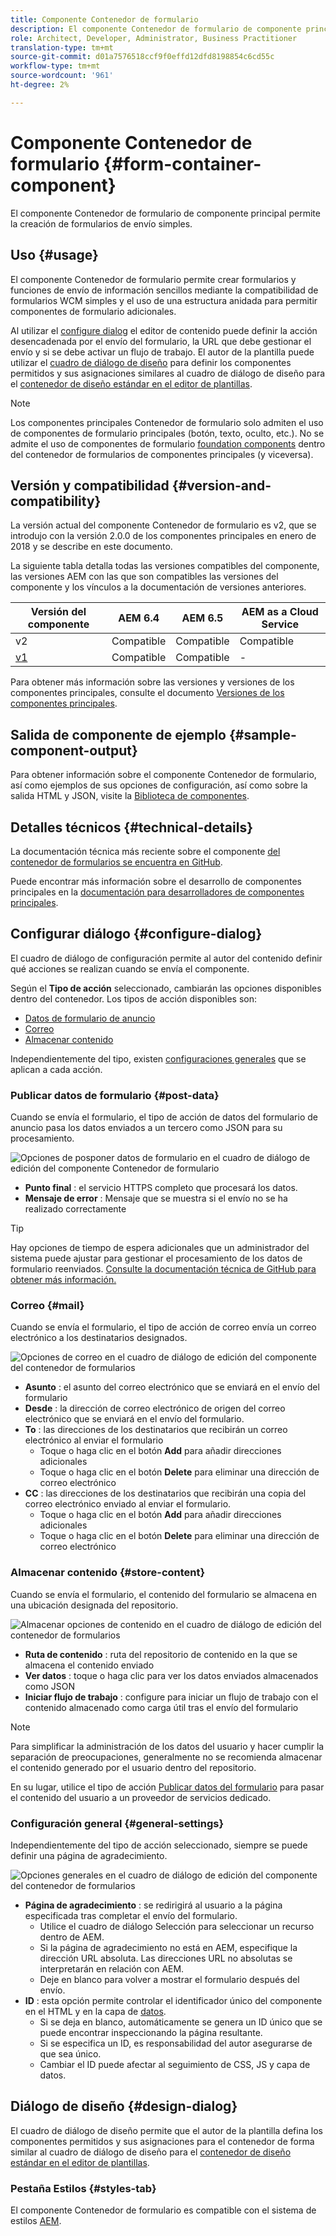 ```yaml
---
title: Componente Contenedor de formulario
description: El componente Contenedor de formulario de componente principal permite la creación de formularios de envío simples.
role: Architect, Developer, Administrator, Business Practitioner
translation-type: tm+mt
source-git-commit: d01a7576518ccf9f0effd12dfd8198854c6cd55c
workflow-type: tm+mt
source-wordcount: '961'
ht-degree: 2%

---
```



# Componente Contenedor de formulario {#form-container-component}

El componente Contenedor de formulario de componente principal permite la creación de formularios de envío simples.

## Uso {#usage}

El componente Contenedor de formulario permite crear formularios y funciones de envío de información sencillos mediante la compatibilidad de formularios WCM simples y el uso de una estructura anidada para permitir componentes de formulario adicionales.

Al utilizar el [configure dialog](#configure-dialog) el editor de contenido puede definir la acción desencadenada por el envío del formulario, la URL que debe gestionar el envío y si se debe activar un flujo de trabajo. El autor de la plantilla puede utilizar el [cuadro de diálogo de diseño](#design-dialog) para definir los componentes permitidos y sus asignaciones similares al cuadro de diálogo de diseño para el [contenedor de diseño estándar en el editor de plantillas](https://docs.adobe.com/content/help/en/experience-manager-cloud-service/sites/authoring/features/templates.html).

>[!NOTE]
>
>Los componentes principales Contenedor de formulario solo admiten el uso de componentes de formulario principales (botón, texto, oculto, etc.). No se admite el uso de componentes de formulario [foundation components](https://docs.adobe.com/content/help/en/experience-manager-65/authoring/siteandpage/default-components-foundation.html) dentro del contenedor de formularios de componentes principales (y viceversa).

## Versión y compatibilidad {#version-and-compatibility}

La versión actual del componente Contenedor de formulario es v2, que se introdujo con la versión 2.0.0 de los componentes principales en enero de 2018 y se describe en este documento.

La siguiente tabla detalla todas las versiones compatibles del componente, las versiones AEM con las que son compatibles las versiones del componente y los vínculos a la documentación de versiones anteriores.

| Versión del componente | AEM 6.4 | AEM 6.5 | AEM as a Cloud Service |
|--- |--- |--- |---|
| v2 | Compatible | Compatible | Compatible |
| [v1](/help/components/v1/form-container-v1.md) | Compatible | Compatible | - |

Para obtener más información sobre las versiones y versiones de los componentes principales, consulte el documento [Versiones de los componentes principales](/help/versions.md).

## Salida de componente de ejemplo {#sample-component-output}

Para obtener información sobre el componente Contenedor de formulario, así como ejemplos de sus opciones de configuración, así como sobre la salida HTML y JSON, visite la [Biblioteca de componentes](https://adobe.com/go/aem_cmp_library_form_container).

## Detalles técnicos {#technical-details}

La documentación técnica más reciente sobre el componente [del contenedor de formularios se encuentra en GitHub](https://adobe.com/go/aem_cmp_tech_form_container_v2).

Puede encontrar más información sobre el desarrollo de componentes principales en la [documentación para desarrolladores de componentes principales](/help/developing/overview.md).

## Configurar diálogo {#configure-dialog}

El cuadro de diálogo de configuración permite al autor del contenido definir qué acciones se realizan cuando se envía el componente.

Según el **Tipo de acción** seleccionado, cambiarán las opciones disponibles dentro del contenedor. Los tipos de acción disponibles son:

* [Datos de formulario de anuncio](#post-data)
* [Correo](#mail)
* [Almacenar contenido](#store-content)

Independientemente del tipo, existen [configuraciones generales](#general-settings) que se aplican a cada acción.

### Publicar datos de formulario {#post-data}

Cuando se envía el formulario, el tipo de acción de datos del formulario de anuncio pasa los datos enviados a un tercero como JSON para su procesamiento.

![Opciones de posponer datos de formulario en el cuadro de diálogo de edición del componente Contenedor de formulario](/help/assets/form-container-edit-post.png)

* **Punto final** : el servicio HTTPS completo que procesará los datos.
* **Mensaje de error** : Mensaje que se muestra si el envío no se ha realizado correctamente

>[!TIP]
>Hay opciones de tiempo de espera adicionales que un administrador del sistema puede ajustar para gestionar el procesamiento de los datos de formulario reenviados. [Consulte la documentación técnica de GitHub para obtener más información.](https://github.com/adobe/aem-core-wcm-components/tree/master/content/src/content/jcr_root/apps/core/wcm/components/form/actions/rpc)

### Correo {#mail}

Cuando se envía el formulario, el tipo de acción de correo envía un correo electrónico a los destinatarios designados.

![Opciones de correo en el cuadro de diálogo de edición del componente del contenedor de formularios](/help/assets/form-container-edit-mail.png)

* **Asunto** : el asunto del correo electrónico que se enviará en el envío del formulario
* **Desde** : la dirección de correo electrónico de origen del correo electrónico que se enviará en el envío del formulario.
* **To** : las direcciones de los destinatarios que recibirán un correo electrónico al enviar el formulario
   * Toque o haga clic en el botón **Add** para añadir direcciones adicionales
   * Toque o haga clic en el botón **Delete** para eliminar una dirección de correo electrónico
* **CC** : las direcciones de los destinatarios que recibirán una copia del correo electrónico enviado al enviar el formulario.
   * Toque o haga clic en el botón **Add** para añadir direcciones adicionales
   * Toque o haga clic en el botón **Delete** para eliminar una dirección de correo electrónico

### Almacenar contenido {#store-content}

Cuando se envía el formulario, el contenido del formulario se almacena en una ubicación designada del repositorio.

![Almacenar opciones de contenido en el cuadro de diálogo de edición del contenedor de formularios](/help/assets/form-container-edit-store.png)

* **Ruta de contenido** : ruta del repositorio de contenido en la que se almacena el contenido enviado
* **Ver datos** : toque o haga clic para ver los datos enviados almacenados como JSON
* **Iniciar flujo de trabajo** : configure para iniciar un flujo de trabajo con el contenido almacenado como carga útil tras el envío del formulario

>[!NOTE]
>
>Para simplificar la administración de los datos del usuario y hacer cumplir la separación de preocupaciones, generalmente no se recomienda almacenar el contenido generado por el usuario dentro del repositorio.
>
>En su lugar, utilice el tipo de acción [Publicar datos del formulario](#post-data) para pasar el contenido del usuario a un proveedor de servicios dedicado.

### Configuración general {#general-settings}

Independientemente del tipo de acción seleccionado, siempre se puede definir una página de agradecimiento.

![Opciones generales en el cuadro de diálogo de edición del componente del contenedor de formularios](/help/assets/form-container-edit-general.png)

* **Página de agradecimiento** : se redirigirá al usuario a la página especificada tras completar el envío del formulario.
   * Utilice el cuadro de diálogo Selección para seleccionar un recurso dentro de AEM.
   * Si la página de agradecimiento no está en AEM, especifique la dirección URL absoluta. Las direcciones URL no absolutas se interpretarán en relación con AEM.
   * Deje en blanco para volver a mostrar el formulario después del envío.
* **ID** : esta opción permite controlar el identificador único del componente en el HTML y en la capa de  [datos](/help/developing/data-layer/overview.md).
   * Si se deja en blanco, automáticamente se genera un ID único que se puede encontrar inspeccionando la página resultante.
   * Si se especifica un ID, es responsabilidad del autor asegurarse de que sea único.
   * Cambiar el ID puede afectar al seguimiento de CSS, JS y capa de datos.

## Diálogo de diseño {#design-dialog}

El cuadro de diálogo de diseño permite que el autor de la plantilla defina los componentes permitidos y sus asignaciones para el contenedor de forma similar al cuadro de diálogo de diseño para el [contenedor de diseño estándar en el editor de plantillas](https://docs.adobe.com/content/help/en/experience-manager-cloud-service/sites/authoring/features/templates.html).

### Pestaña Estilos {#styles-tab}

El componente Contenedor de formulario es compatible con el sistema de estilos [AEM](/help/get-started/authoring.md#component-styling).
